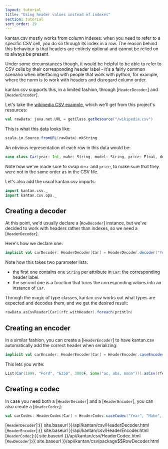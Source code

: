 ```yaml
---
layout: tutorial
title: "Using header values instead of indexes"
section: tutorial
sort_order: 19
---
```

kantan.csv mostly works from column indexes: when you need to refer to a specific CSV cell, you do so through its
index in a row. The reason behind this behaviour is that headers are entirely optional and cannot be relied on to always
be present.

Under some circumstances though, it would be helpful to be able to refer to CSV cells by their corresponding header
label - it's a fairly common scenario when interfacing with people that work with python, for example, where the norm
is to work with headers and disregard column order.

kantan.csv supports this, in a limited fashion, through [`HeaderDecoder`] and [`HeaderEncoder`].

Let's take the [wikipedia CSV example](https://en.wikipedia.org/wiki/Comma-separated_values#Example), which
we'll get from this project's resources:

```scala mdoc:silent
val rawData: java.net.URL = getClass.getResource("/wikipedia.csv")
```

This is what this data looks like:

```scala mdoc
scala.io.Source.fromURL(rawData).mkString
```

An obvious representation of each row in this data would be:

```scala mdoc:silent
case class Car(year: Int, make: String, model: String, price: Float, desc: Option[String])
```

Note how we've made sure to swap `desc` and `price`, to make sure that they were not in the same order as in the CSV
file.

Let's also add the usual kantan.csv imports:

```scala mdoc:silent
import kantan.csv._
import kantan.csv.ops._
```

## Creating a decoder

At this point, we'd usually declare a [`RowDecoder`] instance, but we've decided to work with headers rather than
indexes, so we need a [`HeaderDecoder`].

Here's how we declare one:

```scala mdoc:silent
implicit val carDecoder: HeaderDecoder[Car] = HeaderDecoder.decoder("Year", "Make", "Model", "Price", "Description")(Car.apply)
```

Note how this takes two parameter lists:

* the first one contains one `String` per attribute in `Car`: the corresponding header label.
* the second one is a function that turns the corresponding values into an instance of `Car`.

Through the magic of type classes, kantan.csv works out what types are expected and decodes them, and we get the
desired result:

```scala mdoc
rawData.asCsvReader[Car](rfc.withHeader).foreach(println)
```

## Creating an encoder

In a similar fashion, you can create a [`HeaderEncoder`] to have kantan.csv automatically add the correct header when
serializing:

```scala mdoc:silent
implicit val carEncoder: HeaderEncoder[Car] = HeaderEncoder.caseEncoder("Year", "Make", "Model", "Price", "Description")(Car.unapply)
```

This lets you write:

```scala mdoc
List(Car(1999, "Ford", "E350", 3000F, Some("ac, abs, moon"))).asCsv(rfc.withHeader)
```

## Creating a codec

In case you need both a [`HeaderDecoder`] and a [`HeaderEncoder`], you can also create a [`HeaderCodec`]:

```scala mdoc:silent
val carCodec: HeaderCodec[Car] = HeaderCodec.caseCodec("Year", "Make", "Model", "Price", "Description")(Car.apply)(Car.unapply)
```

[`HeaderDecoder`]:{{ site.baseurl }}/api/kantan/csv/HeaderDecoder.html
[`HeaderEncoder`]:{{ site.baseurl }}/api/kantan/csv/HeaderEncoder.html
[`HeaderCodec`]:{{ site.baseurl }}/api/kantan/csv/HeaderCodec.html
[`RowDecoder`]:{{ site.baseurl }}/api/kantan/csv/package$$RowDecoder.html
